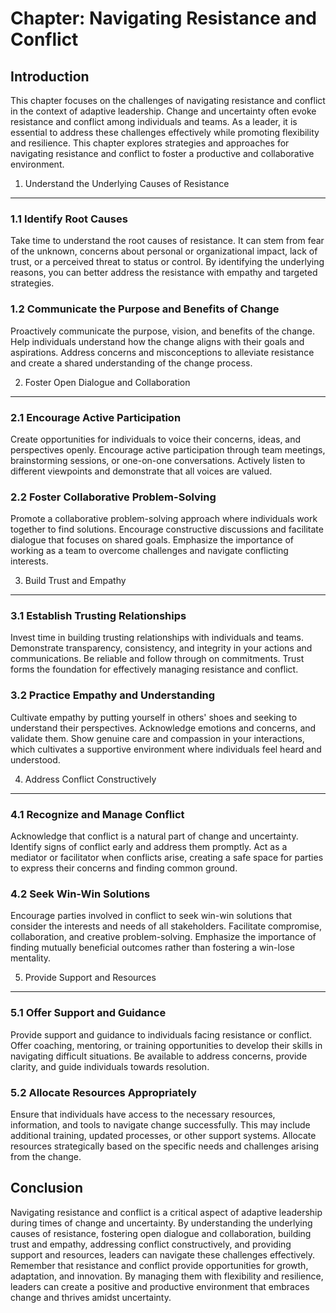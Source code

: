 Chapter: Navigating Resistance and Conflict
===========================================

Introduction
------------

This chapter focuses on the challenges of navigating resistance and conflict in the context of adaptive leadership. Change and uncertainty often evoke resistance and conflict among individuals and teams. As a leader, it is essential to address these challenges effectively while promoting flexibility and resilience. This chapter explores strategies and approaches for navigating resistance and conflict to foster a productive and collaborative environment.

1. Understand the Underlying Causes of Resistance
-------------------------------------------------

### 1.1 Identify Root Causes

Take time to understand the root causes of resistance. It can stem from fear of the unknown, concerns about personal or organizational impact, lack of trust, or a perceived threat to status or control. By identifying the underlying reasons, you can better address the resistance with empathy and targeted strategies.

### 1.2 Communicate the Purpose and Benefits of Change

Proactively communicate the purpose, vision, and benefits of the change. Help individuals understand how the change aligns with their goals and aspirations. Address concerns and misconceptions to alleviate resistance and create a shared understanding of the change process.

2. Foster Open Dialogue and Collaboration
-----------------------------------------

### 2.1 Encourage Active Participation

Create opportunities for individuals to voice their concerns, ideas, and perspectives openly. Encourage active participation through team meetings, brainstorming sessions, or one-on-one conversations. Actively listen to different viewpoints and demonstrate that all voices are valued.

### 2.2 Foster Collaborative Problem-Solving

Promote a collaborative problem-solving approach where individuals work together to find solutions. Encourage constructive discussions and facilitate dialogue that focuses on shared goals. Emphasize the importance of working as a team to overcome challenges and navigate conflicting interests.

3. Build Trust and Empathy
--------------------------

### 3.1 Establish Trusting Relationships

Invest time in building trusting relationships with individuals and teams. Demonstrate transparency, consistency, and integrity in your actions and communications. Be reliable and follow through on commitments. Trust forms the foundation for effectively managing resistance and conflict.

### 3.2 Practice Empathy and Understanding

Cultivate empathy by putting yourself in others' shoes and seeking to understand their perspectives. Acknowledge emotions and concerns, and validate them. Show genuine care and compassion in your interactions, which cultivates a supportive environment where individuals feel heard and understood.

4. Address Conflict Constructively
----------------------------------

### 4.1 Recognize and Manage Conflict

Acknowledge that conflict is a natural part of change and uncertainty. Identify signs of conflict early and address them promptly. Act as a mediator or facilitator when conflicts arise, creating a safe space for parties to express their concerns and finding common ground.

### 4.2 Seek Win-Win Solutions

Encourage parties involved in conflict to seek win-win solutions that consider the interests and needs of all stakeholders. Facilitate compromise, collaboration, and creative problem-solving. Emphasize the importance of finding mutually beneficial outcomes rather than fostering a win-lose mentality.

5. Provide Support and Resources
--------------------------------

### 5.1 Offer Support and Guidance

Provide support and guidance to individuals facing resistance or conflict. Offer coaching, mentoring, or training opportunities to develop their skills in navigating difficult situations. Be available to address concerns, provide clarity, and guide individuals towards resolution.

### 5.2 Allocate Resources Appropriately

Ensure that individuals have access to the necessary resources, information, and tools to navigate change successfully. This may include additional training, updated processes, or other support systems. Allocate resources strategically based on the specific needs and challenges arising from the change.

Conclusion
----------

Navigating resistance and conflict is a critical aspect of adaptive leadership during times of change and uncertainty. By understanding the underlying causes of resistance, fostering open dialogue and collaboration, building trust and empathy, addressing conflict constructively, and providing support and resources, leaders can navigate these challenges effectively. Remember that resistance and conflict provide opportunities for growth, adaptation, and innovation. By managing them with flexibility and resilience, leaders can create a positive and productive environment that embraces change and thrives amidst uncertainty.
